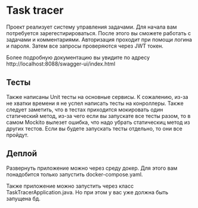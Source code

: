 # Task tracer

Проект реализует систему управления задачами. Для 
начала вам потребуется зарегестирироваться. После
этого вы сможете работать с задачами и комментариями.
Авторизация проходит при помощи логина и пароля. Затем все запросы
проверяются через JWT токен. 

Более подробную документацию вы увидите по адресу http://localhost:8088/swagger-ui/index.html

## Тесты
Также написаны Unit тесты на основные сервисы. К сожалению, из-за не хватки времени я 
не успел написать тесты на конроллеры. Также следует заметить, 
что в тестах приходится мокировать один статический метод, из-за чего если
вы запускате все тесты разом, то в самом
Mockito вылезет ошибка, что надо убрать статическиц метод из других тестов.
Если вы будете запускать тесты отдельно, то они все пройдут.


## Деплой
Развернуть приложение можно через среду докер. Для этого вам понадобится
только запустить docker-compose.yaml. 

Также приложение можно запустить через класс TaskTracerApplication.java. Но при этом у вас
уже должна быть запущена бд.

